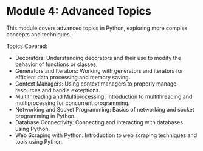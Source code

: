 # Module 4: Advanced Topics

This module covers advanced topics in Python, exploring more complex concepts and techniques.

Topics Covered:
- Decorators: Understanding decorators and their use to modify the behavior of functions or classes.
- Generators and Iterators: Working with generators and iterators for efficient data processing and memory saving.
- Context Managers: Using context managers to properly manage resources and handle exceptions.
- Multithreading and Multiprocessing: Introduction to multithreading and multiprocessing for concurrent programming.
- Networking and Socket Programming: Basics of networking and socket programming in Python.
- Database Connectivity: Connecting and interacting with databases using Python.
- Web Scraping with Python: Introduction to web scraping techniques and tools using Python.
